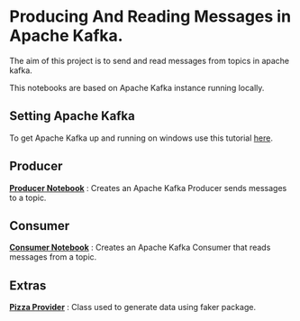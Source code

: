 # Producing And Reading Messages in Apache Kafka.

The aim of this project is to send and read messages from topics in apache kafka.

This notebooks are based on Apache Kafka instance running locally.


## Setting Apache Kafka
To get Apache Kafka up and running on windows use this tutorial [here](https://www.geeksforgeeks.org/how-to-install-and-run-apache-kafka-on-windows/).

## Producer
**[Producer Notebook](https://www.github.com/dalphonorechi/Kafka-Intro/Producer.ipynb)** : Creates an Apache Kafka Producer sends messages to a topic.


## Consumer

**[Consumer Notebook](https://www.github.com/Kafka-Intro/dalphonorechi/Consumer.ipynb)** : Creates an Apache Kafka Consumer that reads messages from a topic.

## Extras

**[Pizza Provider](https://www.github.com/Kafka-Intro/dalphonorechi/pizza.py)** : Class used to generate data using faker package.




